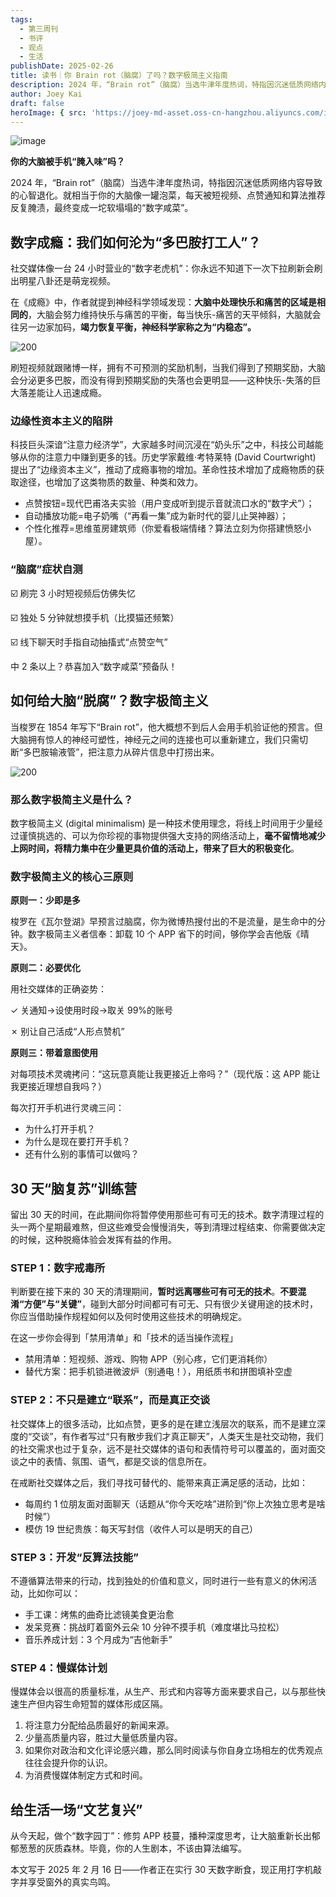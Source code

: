 ```yaml
---
tags:
  - 第三周刊
  - 书评
  - 观点
  - 生活
publishDate: 2025-02-26
title: 读书｜你 Brain rot（脑腐）了吗？数字极简主义指南
description: 2024 年，“Brain rot”（脑腐）当选牛津年度热词，特指因沉迷低质网络内容导致的心智退化。
author: Joey Kai
draft: false
heroImage: { src: 'https://joey-md-asset.oss-cn-hangzhou.aliyuncs.com/img/202502262116684.png', inferSize: true}
---
```


![image](https://joey-md-asset.oss-cn-hangzhou.aliyuncs.com/img/202502262116684.png)

**你的大脑被手机“腌入味”吗？**

2024 年，“Brain rot”（脑腐）当选牛津年度热词，特指因沉迷低质网络内容导致的心智退化。就相当于你的大脑像一罐泡菜，每天被短视频、点赞通知和算法推荐反复腌渍，最终变成一坨软塌塌的“数字咸菜”。

## 数字成瘾：我们如何沦为“多巴胺打工人”？


社交媒体像一台 24 小时营业的“数字老虎机”：你永远不知道下一次下拉刷新会刷出明星八卦还是萌宠视频。

在《成瘾》中，作者就提到神经科学领域发现：**大脑中处理快乐和痛苦的区域是相同的**，大脑会努力维持快乐与痛苦的平衡，每当快乐-痛苦的天平倾斜，大脑就会往另一边家加码，**竭力恢复平衡，神经科学家称之为“内稳态”。**

![200](https://joey-md-asset.oss-cn-hangzhou.aliyuncs.com/img/202502262116686.png)

刷短视频就跟赌博一样，拥有不可预测的奖励机制，当我们得到了预期奖励，大脑会分泌更多巴胺，而没有得到预期奖励的失落也会更明显——这种快乐-失落的巨大落差能让人迅速成瘾。

### 边缘性资本主义的陷阱


科技巨头深谙“注意力经济学”，大家越多时间沉浸在“奶头乐”之中，科技公司越能够从你的注意力中赚到更多的钱。历史学家戴维·考特莱特 (David Courtwright) 提出了“边缘资本主义”，推动了成瘾事物的增加。革命性技术增加了成瘾物质的获取途径，也增加了这类物质的数量、种类和效力。


- 点赞按钮=现代巴甫洛夫实验（用户变成听到提示音就流口水的“数字犬”）；
- 自动播放功能=电子奶嘴（“再看一集”成为新时代的婴儿止哭神器）；
- 个性化推荐=思维茧房建筑师（你爱看极端情绪？算法立刻为你搭建愤怒小屋）。

### “脑腐”症状自测


☑️ 刷完 3 小时短视频后仿佛失忆

☑️ 独处 5 分钟就想摸手机（比摸猫还频繁）

☑️ 线下聊天时手指自动抽搐式“点赞空气”

中 2 条以上？恭喜加入“数字咸菜”预备队！

## 如何给大脑“脱腐”？数字极简主义


当梭罗在 1854 年写下“Brain rot”，他大概想不到后人会用手机验证他的预言。但大脑拥有惊人的神经可塑性，神经元之间的连接也可以重新建立，我们只需切断“多巴胺输液管”，把注意力从碎片信息中打捞出来。

![200](https://joey-md-asset.oss-cn-hangzhou.aliyuncs.com/img/202502262116687.png)

### 那么数字极简主义是什么？


数字极简主义 (digital minimalism) 是一种技术使用理念，将线上时间用于少量经过谨慎挑选的、可以为你珍视的事物提供强大支持的网络活动上，**毫不留情地减少上网时间，将精力集中在少量更具价值的活动上，带来了巨大的积极变化**。

### 数字极简主义的核心三原则


**原则一：少即是多**

梭罗在《瓦尔登湖》早预言过脑腐，你为微博热搜付出的不是流量，是生命中的分钟。数字极简主义者信奉：卸载 10 个 APP 省下的时间，够你学会吉他版《晴天》。

**原则二：必要优化**

用社交媒体的正确姿势：

✓ 关通知→设使用时段→取关 99%的账号

✗ 别让自己活成“人形点赞机”

**原则三：带着意图使用**

对每项技术灵魂拷问：“这玩意真能让我更接近上帝吗？”（现代版：这 APP 能让我更接近理想自我吗？）

每次打开手机进行灵魂三问：


- 为什么打开手机？
- 为什么是现在要打开手机？
- 还有什么别的事情可以做吗？

## **30 天“脑复苏”训练营**


留出 30 天的时间，在此期间你将暂停使用那些可有可无的技术。数字清理过程的头一两个星期最难熬，但这些难受会慢慢消失，等到清理过程结束、你需要做决定的时候，这种脱瘾体验会发挥有益的作用。

### **STEP 1：数字戒毒所**


判断要在接下来的 30 天的清理期间，**暂时远离哪些可有可无的技术**。**不要混淆“方便”与“关键”**，碰到大部分时间都可有可无、只有很少关键用途的技术时，你应当借助操作规程如何以及何时使用这些技术的明确规定。

在这一步你会得到「禁用清单」和「技术的适当操作流程」


- 禁用清单：短视频、游戏、购物 APP（别心疼，它们更消耗你）
- 替代方案：把手机锁进微波炉（别通电！），用纸质书和拼图填补空虚

### **STEP 2：不只是建立“联系”，而是真正交谈**


社交媒体上的很多活动，比如点赞，更多的是在建立浅层次的联系，而不是建立深度的“交谈”，有作者写过“只有散步我们才真正聊天”，人类天生是社交动物，我们的社交需求也过于复杂，远不是社交媒体的语句和表情符号可以覆盖的，面对面交谈之中的表情、氛围、语气，都是交谈的信息所在。

在戒断社交媒体之后，我们寻找可替代的、能带来真正满足感的活动，比如：


- 每周约 1 位朋友面对面聊天（话题从“你今天吃啥”进阶到“你上次独立思考是啥时候”）
- 模仿 19 世纪贵族：每天写封信（收件人可以是明天的自己）

### **STEP 3：开发“反算法技能”**


不遵循算法带来的行动，找到独处的价值和意义，同时进行一些有意义的休闲活动，比如你可以：


- 手工课：烤焦的曲奇比滤镜美食更治愈
- 发呆竞赛：挑战盯着窗外云朵 10 分钟不摸手机（难度堪比马拉松）
- 音乐养成计划：3 个月成为“吉他新手”

### **STEP 4：慢媒体计划**


慢媒体会以很高的质量标准，从生产、形式和内容等方面来要求自己，以与那些快速生产但内容生命短暂的媒体形成区隔。


1. 将注意力分配给品质最好的新闻来源。
2. 少量高质量内容，胜过大量低质量内容。
3. 如果你对政治和文化评论感兴趣，那么同时阅读与你自身立场相左的优秀观点往往会提升你的认识。
4. 为消费慢媒体制定方式和时间。

## 给生活一场“文艺复兴”

从今天起，做个“数字园丁”：修剪 APP 枝蔓，播种深度思考，让大脑重新长出郁郁葱葱的灰质森林。毕竟，你的人生剧本，不该由算法编写。

本文写于 2025 年 2 月 16 日——作者正在实行 30 天数字断食，现正用打字机敲字并享受窗外的真实鸟鸣。
